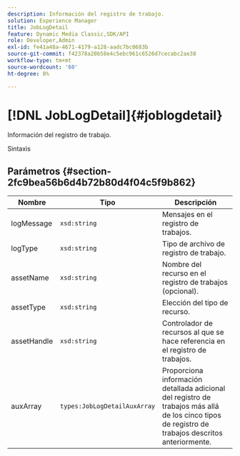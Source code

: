 ```yaml
---
description: Información del registro de trabajo.
solution: Experience Manager
title: JobLogDetail
feature: Dynamic Media Classic,SDK/API
role: Developer,Admin
exl-id: fe41a48a-4671-4179-a128-aadc7bc0683b
source-git-commit: f42378a20b58e4c5ebc961c6526d7cecabc2ae38
workflow-type: tm+mt
source-wordcount: '60'
ht-degree: 8%

---
```


# [!DNL JobLogDetail]{#joblogdetail}

Información del registro de trabajo.

Sintaxis

## Parámetros {#section-2fc9bea56b6d4b72b80d4f04c5f9b862}

| Nombre | Tipo | Descripción |
|---|---|---|
| logMessage | `xsd:string` | Mensajes en el registro de trabajos. |
| logType | `xsd:string` | Tipo de archivo de registro de trabajo. |
| assetName | `xsd:string` | Nombre del recurso en el registro de trabajos (opcional). |
| assetType | `xsd:string` | Elección del tipo de recurso. |
| assetHandle | `xsd:string` | Controlador de recursos al que se hace referencia en el registro de trabajos. |
| auxArray | `types:JobLogDetailAuxArray` | Proporciona información detallada adicional del registro de trabajos más allá de los cinco tipos de registro de trabajos descritos anteriormente. |

